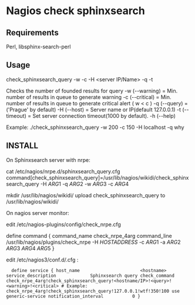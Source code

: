 Nagios check sphinxsearch
=========================

Requirements 
------------
Perl, libsphinx-search-perl

Usage
-----

check_sphinxsearch_query -w <warn> -c <crit> -H <server IP/Name> -q <query> -t <timeout>

   Checks the number of founded results for query
   -w (--warning)   = Min. number of results in queue to generate warning
   -c (--critical)  = Min. number of results in queue to generate critical alert ( w < c )
   -q (--query) = ('Prague' by default)
   -H (--host) = Server name or IP(default 127.0.0.1) 
   -t (--timeout)  = Set server connection timeout(1000 by default).
   -h (--help)

Example: ./check_sphinxsearch_query -w 200 -c 150 -H localhost -q why


INSTALL
-------

On Sphinxsearch server with nrpe:

 cat /etc/nagios/nrpe.d/sphinxsearch_query.cfg
  command[check_sphinxsearch_query]=/usr/lib/nagios/wikidi/check_sphinxsearch_query -H $ARG1$ -q $ARG2$ -w $ARG3$ -c $ARG4$

 mkdir /usr/lib/nagios/wikidi/
 upload check_sphinxsearch_query to /usr/lib/nagios/wikidi/

On nagios server monitor:

 edit /etc/nagios-plugins/config/check_nrpe.cfg
  
  define command {
   command_name    check_nrpe_4arg
   command_line    /usr/lib/nagios/plugins/check_nrpe -H $HOSTADDRESS$ -c $ARG1$ -a $ARG2$ $ARG3$ $ARG4$ $ARG5$
  }


 edit /etc/nagios3/conf.d/<servername>.cfg :

``   define service {
        host_name                       <hostname>
        service_description             Sphinxsearch query
        check_command                   check_nrpe_4arg!check_sphinxsearch_query!<hostname/IP>!<query>!<warning>!<critical>
        # Example: 			check_nrpe_4arg!check_sphinxsearch_query!127.0.0.1!wtf!350!100
        use                             generic-service
        notification_interval           0
   }
``